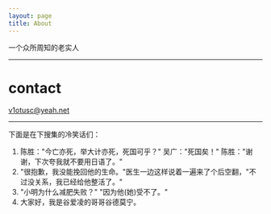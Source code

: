 ```yaml
---
layout: page
title: About
---
```


一个众所周知的老实人

<hr>

# contact

v1otusc@yeah.net

<hr>

下面是在下搜集的冷笑话们：

1. 陈胜："今亡亦死，举大计亦死，死国可乎？" 吴广："死国矣！" 陈胜："谢谢，下次夸我就不要用日语了。"
2. "很抱歉，我没能挽回他的生命。"医生一边这样说着一遍来了个后空翻，"不过没关系，我已经给他整活了。"
3. "小明为什么减肥失败？" "因为他(她)受不了。"
4. 大家好，我是谷爱凌的哥哥谷德莫宁。